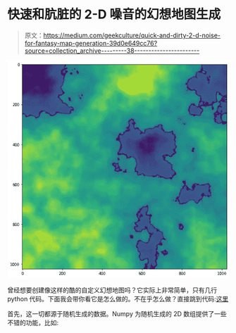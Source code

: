 # 快速和肮脏的 2-D 噪音的幻想地图生成

> 原文：<https://medium.com/geekculture/quick-and-dirty-2-d-noise-for-fantasy-map-generation-39d0e649cc76?source=collection_archive---------38----------------------->

![](img/8683e4b666533493bed686017b71a93d.png)

曾经想要创建像这样的酷的自定义幻想地图吗？它实际上非常简单，只有几行 python 代码。下面我会带你看它是怎么做的。不在乎怎么做？直接跳到代码:[这里](https://github.com/eric-robertson/fantasy-map-gen)

首先，这一切都源于随机生成的数据。Numpy 为随机生成的 2D 数组提供了一些不错的功能，比如: